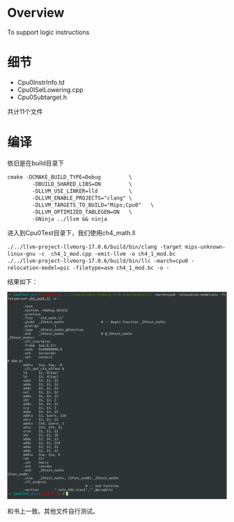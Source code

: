 # Overview

To support logic instructions


# 细节

- Cpu0InstrInfo.td
- Cpu0ISelLowering.cpp
- Cpu0Subtarget.h





共计11个文件




# 编译

依旧是在build目录下

```shell
cmake -DCMAKE_BUILD_TYPE=Debug         \
        -DBUILD_SHARED_LIBS=ON         \
        -DLLVM_USE_LINKER=lld          \
        -DLLVM_ENABLE_PROJECTS="clang" \
        -DLLVM_TARGETS_TO_BUILD="Mips;Cpu0"   \
        -DLLVM_OPTIMIZED_TABLEGEN=ON   \
        -GNinja ../llvm && ninja
```



进入到Cpu0Test目录下，我们使用ch4_math.ll
```shell
./../llvm-project-llvmorg-17.0.6/build/bin/clang -target mips-unknown-linux-gnu -c  ch4_1_mod.cpp -emit-llvm -o ch4_1_mod.bc
./../llvm-project-llvmorg-17.0.6/build/bin/llc -march=cpu0 -relocation-model=pic -filetype=asm ch4_1_mod.bc -o -
```

结果如下：

![](./images/img04_1_01.png)



和书上一致。其他文件自行测试。



